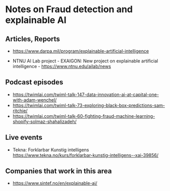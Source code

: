 # Notes on Fraud detection and explainable AI

## Articles, Reports
- https://www.darpa.mil/program/explainable-artificial-intelligence

- NTNU AI Lab project - EXAIGON: New project on explainable artificial intelligence - https://www.ntnu.edu/ailab/news

## Podcast episodes

- https://twimlai.com/twiml-talk-147-data-innovation-ai-at-capital-one-with-adam-wenchel/
- https://twimlai.com/twiml-talk-73-exploring-black-box-predictions-sam-ritchie/
- https://twimlai.com/twiml-talk-60-fighting-fraud-machine-learning-shopify-solmaz-shahalizadeh/

## Live events

- Tekna: Forklarbar Kunstig intelligens https://www.tekna.no/kurs/forklarbar-kunstig-intelligens--xai-39856/

## Companies that work in this area
- https://www.sintef.no/en/explainable-ai/

